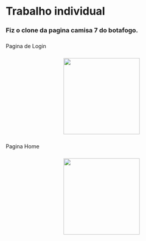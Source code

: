 <h1 align="left">Trabalho individual</h1>

###

<h3 align="left">Fiz o clone da pagina camisa 7 do botafogo.</h3>

###

<p align="left">Pagina de Login</p>

###

<div align="center">
  <img height="200" src="https://i.imgur.com/UAsQ8Es.jpeg"  />
</div>

###

<p align="left">Pagina Home</p>

###

<div align="center">
  <img height="200" src="https://i.imgur.com/5hKo3H1.jpeg"  />
</div>

###
